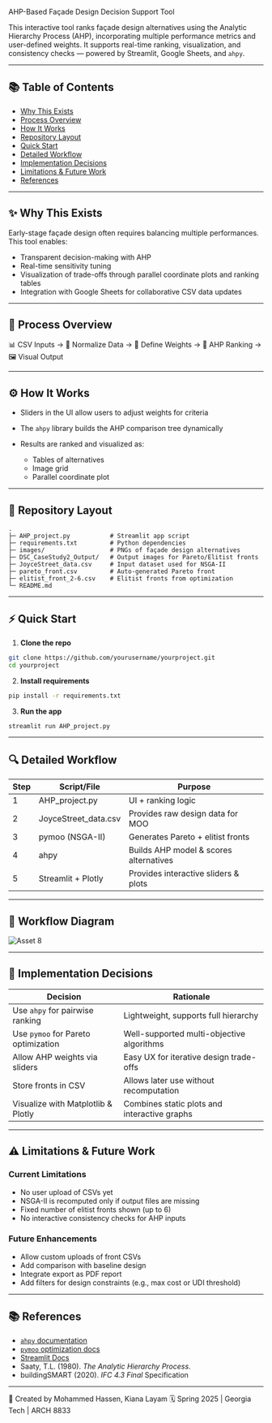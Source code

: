 AHP-Based Façade Design Decision Support Tool

This interactive tool ranks façade design alternatives using the Analytic Hierarchy Process (AHP), incorporating multiple performance metrics and user-defined weights. It supports real-time ranking, visualization, and consistency checks — powered by Streamlit, Google Sheets, and `ahpy`.

---

## 📚 Table of Contents

* [Why This Exists](#-why-this-exists)
* [Process Overview](#-process-overview)
* [How It Works ](#-how-it-works)
* [Repository Layout](#-repository-layout)
* [Quick Start](#-quick-start)
* [Detailed Workflow](#-detailed-workflow)
* [Implementation Decisions](#-implementation-decisions)
* [Limitations & Future Work](#-limitations--future-work)
* [References](#-references)

---

## ✨ Why This Exists

Early-stage façade design often requires balancing multiple performances. This tool enables:

* Transparent decision-making with AHP
* Real-time sensitivity tuning
* Visualization of trade-offs through parallel coordinate plots and ranking tables
* Integration with Google Sheets for collaborative CSV data updates

---

## 🚦 Process Overview

📊 CSV Inputs → 🧮 Normalize Data → 🪼 Define Weights → 🔄 AHP Ranking → 🖼️ Visual Output

---

## ⚙️ How It Works

* Sliders in the UI allow users to adjust weights for criteria
* The `ahpy` library builds the AHP comparison tree dynamically
* Results are ranked and visualized as:

  * Tables of alternatives
  * Image grid
  * Parallel coordinate plot

---

## 📁 Repository Layout

```
.
├─ AHP_project.py           # Streamlit app script
├─ requirements.txt         # Python dependencies
├─ images/                  # PNGs of façade design alternatives
├─ DSC_CaseStudy2_Output/   # Output images for Pareto/Elitist fronts
├─ JoyceStreet_data.csv     # Input dataset used for NSGA-II
├─ pareto_front.csv         # Auto-generated Pareto front
├─ elitist_front_2-6.csv    # Elitist fronts from optimization
└─ README.md
```

---

## ⚡ Quick Start

1. **Clone the repo**

```bash
git clone https://github.com/yourusername/yourproject.git
cd yourproject
```

2. **Install requirements**

```bash
pip install -r requirements.txt
```

3. **Run the app**

```bash
streamlit run AHP_project.py
```

---

## 🔍 Detailed Workflow

| Step | Script/File           | Purpose                                |
| ---- | --------------------- | -------------------------------------- |
| 1    | AHP\_project.py       | UI + ranking logic                     |
| 2    | JoyceStreet\_data.csv | Provides raw design data for MOO       |
| 3    | pymoo (NSGA-II)       | Generates Pareto + elitist fronts      |
| 4    | ahpy                  | Builds AHP model & scores alternatives |
| 5    | Streamlit + Plotly    | Provides interactive sliders & plots   |

---

## 🧽 Workflow Diagram

![Asset 8](https://github.com/user-attachments/assets/3f46ceae-55c7-4a3a-9d51-546f01ea23cb)


---

## 🧠 Implementation Decisions

| Decision                            | Rationale                                    |
| ----------------------------------- | -------------------------------------------- |
| Use `ahpy` for pairwise ranking     | Lightweight, supports full hierarchy         |
| Use `pymoo` for Pareto optimization | Well-supported multi-objective algorithms    |
| Allow AHP weights via sliders       | Easy UX for iterative design trade-offs      |
| Store fronts in CSV                 | Allows later use without recomputation       |
| Visualize with Matplotlib & Plotly  | Combines static plots and interactive graphs |

---

## ⚠️ Limitations & Future Work

### Current Limitations

* No user upload of CSVs yet
* NSGA-II is recomputed only if output files are missing
* Fixed number of elitist fronts shown (up to 6)
* No interactive consistency checks for AHP inputs

### Future Enhancements

* Allow custom uploads of front CSVs
* Add comparison with baseline design
* Integrate export as PDF report
* Add filters for design constraints (e.g., max cost or UDI threshold)

---

## 📚 References

* [`ahpy` documentation](https://python-ahpy.readthedocs.io/en/latest/)
* [`pymoo` optimization docs](https://pymoo.org/)
* [Streamlit Docs](https://docs.streamlit.io/)
* Saaty, T.L. (1980). *The Analytic Hierarchy Process*.
* buildingSMART (2020). *IFC 4.3 Final* Specification

---

👤 Created by Mohammed Hassen, Kiana Layam
🗓️ Spring 2025 | Georgia Tech | ARCH 8833

